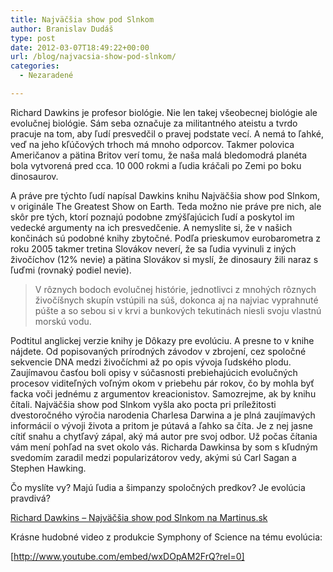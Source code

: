 ```yaml
---
title: Najväčšia show pod Slnkom
author: Branislav Dudáš
type: post
date: 2012-03-07T18:49:22+00:00
url: /blog/najvacsia-show-pod-slnkom/
categories:
  - Nezaradené

---
```

Richard Dawkins je profesor biológie. Nie len takej všeobecnej biológie ale evolučnej biológie. Sám seba označuje za militantného ateistu a tvrdo pracuje na tom, aby ľudí presvedčil o pravej podstate vecí. A nemá to ľahké, veď na jeho kľúčových trhoch má mnoho odporcov. Takmer polovica Američanov a pätina Britov verí tomu, že naša malá bledomodrá planéta bola vytvorená pred cca. 10 000 rokmi a ľudia kráčali po Zemi po boku dinosaurov.

A práve pre týchto ľudí napísal Dawkins knihu Najväčšia show pod Slnkom, v originále The Greatest Show on Earth. Teda možno nie práve pre nich, ale skôr pre tých, ktorí poznajú podobne zmýšľajúcich ľudí a poskytol im vedecké argumenty na ich presvedčenie. A nemyslite si, že v našich končinách sú podobné knihy zbytočné. Podľa prieskumov eurobarometra z roku 2005 takmer tretina Slovákov neverí, že sa ľudia vyvinuli z iných živočíchov (12% nevie) a pätina Slovákov si myslí, že dinosaury žili naraz s ľuďmi (rovnaký podiel nevie).

> V rôznych bodoch evolučnej histórie, jednotlivci z mnohých rôznych živočíšnych skupín vstúpili na súš, dokonca aj na najviac vyprahnuté púšte a so sebou si v krvi a bunkových tekutinách niesli svoju vlastnú morskú vodu.

Podtitul anglickej verzie knihy je Dôkazy pre evolúciu. A presne to v knihe nájdete. Od popisovaných prírodných závodov v zbrojení, cez spoločné sekvencie DNA medzi živočíchmi až po opis vývoja ľudského plodu. Zaujímavou časťou boli opisy v súčasnosti prebiehajúcich evolučných procesov viditeľných voľným okom v priebehu pár rokov, čo by mohla byť facka voči jednému z argumentov kreacionistov. Samozrejme, ak by knihu čítali. Najväčšia show pod Slnkom vyšla ako pocta pri príležitosti dvestoročného výročia narodenia Charlesa Darwina a je plná zaujímavých informácií o vývoji života a pritom je pútavá a ľahko sa číta. Je z nej jasne cítiť snahu a chytľavý zápal, aký má autor pre svoj odbor. Už počas čítania vám mení pohľad na svet okolo vás. Richarda Dawkinsa by som s kľudným svedomím zaradil medzi popularizátorov vedy, akými sú Carl Sagan a Stephen Hawking.

Čo myslíte vy? Majú ľudia a šimpanzy spoločných predkov? Je evolúcia pravdivá?

<a title="Největší show pod Sluncem   " href="http://www.martinus.sk/?uItem=104672&z=branod" target="_blank">Richard Dawkins &#8211; Najväčšia show pod Slnkom na Martinus.sk</a>

Krásne hudobné video z produkcie Symphony of Science na tému evolúcia:

[http://www.youtube.com/embed/wxDOpAM2FrQ?rel=0]